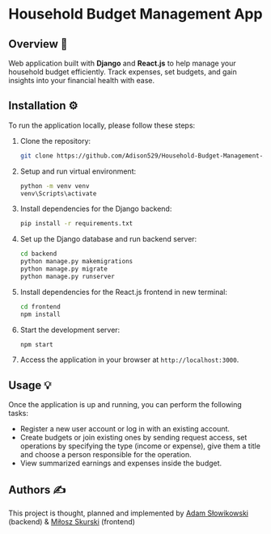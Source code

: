 # Household Budget Management App


## Overview 📝

Web application built with **Django** and **React.js** to help manage your household budget efficiently. Track expenses, set budgets, and gain insights into your financial health with ease. 


## Installation ⚙️

To run the application locally, please follow these steps:

1. Clone the repository:

   ```bash
   git clone https://github.com/Adison529/Household-Budget-Management-App.git
   ```
2. Setup and run virtual environment:

   ```bash
   python -m venv venv
   venv\Scripts\activate
   ```

3. Install dependencies for the Django backend:

   ```bash
   pip install -r requirements.txt
   ```

4. Set up the Django database and run backend server:

   ```bash
   cd backend
   python manage.py makemigrations
   python manage.py migrate
   python manage.py runserver
   ```

5. Install dependencies for the React.js frontend in new terminal:

   ```bash
   cd frontend
   npm install
   ```

6. Start the development server:

   ```bash
   npm start
   ```

6. Access the application in your browser at `http://localhost:3000`.

## Usage 💡

Once the application is up and running, you can perform the following tasks:

- Register a new user account or log in with an existing account.
- Create budgets or join existing ones by sending request access, set operations by specifying the type (income or expense), give them a title and choose a person responsible for the operation.
- View summarized earnings and expenses inside the budget.

## Authors ✍️

This project is thought, planned and implemented by [Adam Słowikowski](https://github.com/Adison529) (backend) & [Miłosz Skurski](https://github.com/M1vosh) (frontend)
